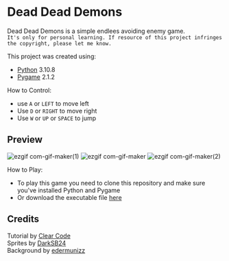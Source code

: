 # Dead Dead Demons
Dead Dead Demons is a simple endlees avoiding enemy game. <br>
`It's only for personal learning. If resource of this project infringes the copyright, please let me know.`

This project was created using:
- [Python](https://www.python.org) 3.10.8
- [Pygame](https://www.pygame.org) 2.1.2

How to Control:
- use `A` or `LEFT` to move left
- Use `D` or `RIGHT` to move right
- Use `W` or `UP` or `SPACE` to jump

## Preview
![ezgif com-gif-maker(1)](https://user-images.githubusercontent.com/113001409/199908041-62b74af2-1413-4407-b402-671894ff0003.gif)
![ezgif com-gif-maker](https://user-images.githubusercontent.com/113001409/199907507-68ee0524-22d5-48f6-aa9d-f73fbc537efb.gif)
![ezgif com-gif-maker(2)](https://user-images.githubusercontent.com/113001409/199908049-864ddc03-53f3-4bf5-badb-e49acee73194.gif)

How to Play:
- To play this game you need to clone this repository and make sure you've installed Python and Pygame
- Or download the executable file [here](https://drive.google.com/file/d/1P5todMCmUccGVoszp-kGbvxW34UIWfyT/view?usp=share_link)

## Credits
Tutorial by [Clear Code](https://www.youtube.com/watch?v=AY9MnQ4x3zk) <br>
Sprites by [DarkSB24](https://www.spriters-resource.com/custom_edited/mariocustoms/sheet/17687/) <br>
Background by [edermunizz](https://edermunizz.itch.io/free-pixel-art-forest)
